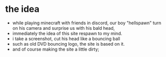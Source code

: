 # the idea
* while playing minecraft with friends in discord, our boy "hellspawn" turn on his camera and surprise us with his bald head,
* immediately the idea of ​​this site respawn to my mind.
* i take a screenshot, cut his head like a bouncing ball
* such as old DVD bouncing logo, the site is based on it.
* and of course making the site a little dirty;

